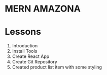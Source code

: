 # MERN AMAZONA

# Lessons

1. Introduction
2. Install Tools
3. Create React App
4. Create Git Repository
5. Created product list item with some styling

